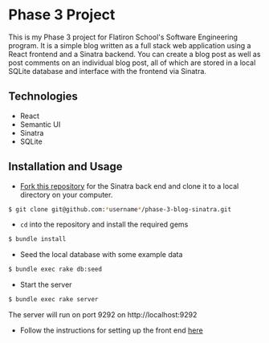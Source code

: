 # Phase 3 Project
This is my Phase 3 project for Flatiron School's Software Engineering program. It is a simple blog written as a full stack web application using a React frontend and a Sinatra backend.
You can create a blog post as well as post comments on an individual blog post, all of which are stored in a local SQLite database and interface with the frontend via Sinatra.

## Technologies
- React
- Semantic UI
- Sinatra
- SQLite

## Installation and Usage
- [Fork this repository](https://github.com/jaguilar89/phase-3-blog-sinatra/fork) for the Sinatra back end and clone it to a local directory on your computer.
  
```bash
$ git clone git@github.com:*username*/phase-3-blog-sinatra.git
```

- `cd` into the repository and install the required gems

```bash
$ bundle install
```
- Seed the local database with some example data

```bash
$ bundle exec rake db:seed
```

- Start the server

```bash
$ bundle exec rake server
```

The server will run on port 9292 on http://localhost:9292

- Follow the instructions for setting up the front end [here](https://github.com/jaguilar89/phase-3-blog-react)
